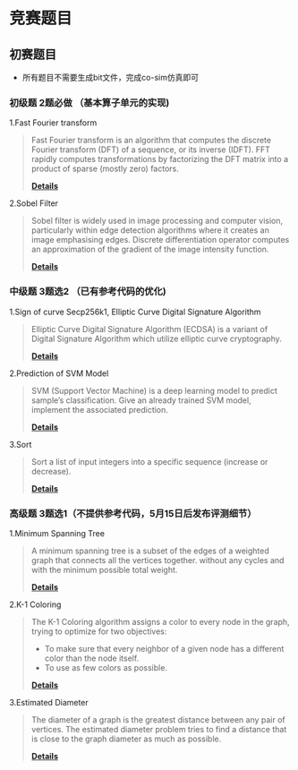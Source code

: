 # 竞赛题目

## **初赛题目**
- 所有题目不需要生成bit文件，完成co-sim仿真即可

### 初级题 2题必做 （基本算子单元的实现)

1.Fast Fourier transform 

  > Fast Fourier transform is an algorithm that computes the discrete Fourier transform (DFT) of a sequence, or its inverse (IDFT). FFT rapidly computes transformations by factorizing the DFT matrix into a product of sparse (mostly zero) factors.
  >
  > [**Details**](https://github.com/xupsh/CCC2021/tree/main/problems/fft)

2.Sobel Filter
  > Sobel filter is widely used in image processing and computer vision, particularly within edge detection algorithms where it creates an image emphasising edges. Discrete differentiation operator computes an approximation of the gradient of the image intensity function.
  >
  > [**Details**](https://github.com/xupsh/CCC2021/tree/main/problems/sobel)

### 中级题 3题选2 （已有参考代码的优化)

1.Sign of curve Secp256k1, Elliptic Curve Digital Signature Algorithm  

  > Elliptic Curve Digital Signature Algorithm (ECDSA) is a variant of Digital Signature Algorithm which utilize elliptic curve cryptography.   
  > 
  > [**Details**](https://github.com/xupsh/ccc2021/tree/main/problems/ecdsa)

2.Prediction of SVM Model
  > SVM (Support Vector Machine) is a deep learning model to predict sample’s classification. Give an already trained SVM model, implement the associated prediction.
  >   
  > [**Details**](https://github.com/xupsh/ccc2021/tree/main/problems/svm)

3.Sort
  > Sort a list of input integers into a specific sequence (increase or decrease).
  > 
  > [**Details**](https://github.com/xupsh/ccc2021/tree/main/problems/sort)


### 高级题 3题选1（不提供参考代码，5月15日后发布评测细节）

1.Minimum Spanning Tree  
  > A minimum spanning tree is a subset of the edges of a weighted graph that connects all the vertices together. without any cycles and with the minimum possible total weight.
  >
  > [**Details**](https://github.com/xupsh/CCC2021/tree/main/problems/mst)

2.K-1 Coloring
  >The K-1 Coloring algorithm assigns a color to every node in the graph, trying to optimize for two objectives:  
  > - To make sure that every neighbor of a given node has a different color than the node itself. 
  > - To use as few colors as possible.
  >
  > [**Details**](https://github.com/xupsh/CCC2021/tree/main/problems/color)

3.Estimated Diameter
  > The diameter of a graph is the greatest distance between any pair of vertices. The estimated diameter problem tries to find a distance that is close to the graph diameter as much as possible.
  >
  > [**Details**](https://github.com/xupsh/CCC2021/tree/main/problems/diameter)


<!--

!-->  

